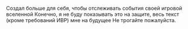 Создал больше для себя, чтобы отслеживать события своей игровой вселенной
Конечно, я не буду показывать это на защите, весь текст (кроме требований ИВР) мне на будущее
Не трогайте пожалуйста.
